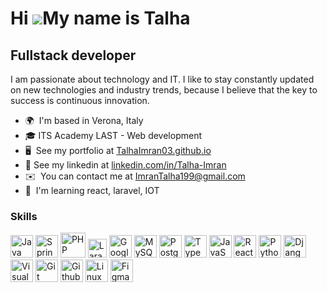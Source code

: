 Hi ![](https://user-images.githubusercontent.com/18350557/176309783-0785949b-9127-417c-8b55-ab5a4333674e.gif)My name is Talha
================================================================================================================================

Fullstack developer
-------------------

I am passionate about technology and IT. I like to stay constantly updated on new technologies and industry trends, because I believe that the key to success is continuous innovation.

* 🌍  I'm based in Verona, Italy
* 🎓  ITS Academy LAST - Web development
* 🖥️  See my portfolio at [TalhaImran03.github.io](https://talhaimran03.github.io)
* 🔗  See my linkedin at [linkedin.com/in/Talha-Imran](https://linkedin.com/in/talha-imran-a379012a9/)
* ✉️  You can contact me at [ImranTalha199@gmail.com](mailto:imrantalha199@gmail.com)
* 🧠  I'm learning react, laravel, IOT 

### Skills

<div>
  <a href="https://www.oracle.com/java/" target="_blank" rel="noreferrer"><img src="https://raw.githubusercontent.com/danielcranney/readme-generator/main/public/icons/skills/java-colored.svg" width="36" height="36" alt="Java" /></a>
  <a href="https://spring.io/" target="_blank" rel="noreferrer"><img src="https://github.com/Talhaimran03/Talhaimran03/assets/101459540/54a2658d-c95b-4e64-a4ae-1754b0706aa9" height="36" alt="Spring" /></a>
  <a href="https://www.php.net/" target="_blank" rel="noreferrer"><img src="https://raw.githubusercontent.com/danielcranney/readme-generator/main/public/icons/skills/php-colored.svg" width="40" height="40" alt="PHP" /></a>
  <a href="https://laravel.com/" target="_blank" rel="noreferrer"><img src="https://raw.githubusercontent.com/danielcranney/readme-generator/main/public/icons/skills/laravel-colored.svg" width="30" height="30" alt="Laravel" /></a>
  <a href="https://www.google.com/script/start/" target="_blank" rel="noreferrer"><img src="https://github.com/Talhaimran03/Talhaimran03/assets/101459540/8d5568bd-adcf-4cb9-94ef-b2e2686f37b9" width="36" height="36" alt="Google Apps Script" /></a>
  <a href="https://www.mysql.com/" target="_blank" rel="noreferrer"><img src="https://raw.githubusercontent.com/danielcranney/readme-generator/main/public/icons/skills/mysql-colored.svg" width="36" height="36" alt="MySQL" /></a>
  <a href="https://www.postgresql.org/" target="_blank" rel="noreferrer"><img src="https://raw.githubusercontent.com/danielcranney/readme-generator/main/public/icons/skills/postgresql-colored.svg" width="36" height="36" alt="PostgreSQL" /></a>
  <a href="https://www.typescriptlang.org/" target="_blank" rel="noreferrer"><img src="https://raw.githubusercontent.com/danielcranney/readme-generator/main/public/icons/skills/typescript-colored.svg" width="36" height="36" alt="TypeScript" /></a>
  <a href="https://developer.mozilla.org/en-US/docs/Web/JavaScript" target="_blank" rel="noreferrer"><img src="https://raw.githubusercontent.com/danielcranney/readme-generator/main/public/icons/skills/javascript-colored.svg" width="36" height="36" alt="JavaScript" /></a>
  <a href="https://reactjs.org/" target="_blank" rel="noreferrer"><img src="https://raw.githubusercontent.com/danielcranney/readme-generator/main/public/icons/skills/react-colored.svg" width="36" height="36" alt="React" /></a>
  <a href="https://www.python.org/" target="_blank" rel="noreferrer"><img src="https://raw.githubusercontent.com/danielcranney/readme-generator/main/public/icons/skills/python-colored.svg" width="36" height="36" alt="Python" /></a>
  <a href="https://www.djangoproject.com/" target="_blank" rel="noreferrer"><img src="https://raw.githubusercontent.com/danielcranney/readme-generator/main/public/icons/skills/django-colored.svg" width="36" height="36" alt="Django" /></a>
  <a href="https://code.visualstudio.com/" target="_blank" rel="noreferrer"><img src="https://github.com/Talhaimran03/Talhaimran03/assets/101459540/a6e0830b-eb5f-4dab-96d8-32199b3664e3" width="36" height="36" alt="Visual Studio Code" /></a>
  <a href="https://git-scm.com/" target="_blank" rel="noreferrer"><img src="https://raw.githubusercontent.com/danielcranney/readme-generator/main/public/icons/skills/git-colored.svg" width="36" height="36" alt="Git" /></a>
  <a href="https://github.com/" target="_blank" rel="noreferrer"><img src="https://github.com/Talhaimran03/Talhaimran03/assets/101459540/3490c78a-c499-4b86-bc4e-840f79305f18" width="36" height="36" alt="Github" /></a>
  <a href="https://www.linux.org" target="_blank" rel="noreferrer"><img src="https://raw.githubusercontent.com/danielcranney/readme-generator/main/public/icons/skills/linux-colored.svg" width="36" height="36" alt="Linux" /></a>
  <a href="https://www.figma.com/" target="_blank" rel="noreferrer"><img src="https://raw.githubusercontent.com/danielcranney/readme-generator/main/public/icons/skills/figma-colored.svg" width="36" height="36" alt="Figma" /></a>
  
</div>
